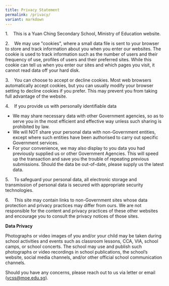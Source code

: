 ```yaml
---
title: Privacy Statement
permalink: /privacy/
variant: markdown
---
```

1.    This is a Yuan Ching Secondary School, Ministry of Education website.

2.    We may use "cookies", where a small data file is sent to your browser to store and track information about you when you enter our websites. The cookie is used to track information such as the number of users and their frequency of use, profiles of users and their preferred sites. While this cookie can tell us when you enter our sites and which pages you visit, it cannot read data off your hard disk.

3.    You can choose to accept or decline cookies. Most web browsers automatically accept cookies, but you can usually modify your browser setting to decline cookies if you prefer. This may prevent you from taking full advantage of the website.

4.    If you provide us with personally identifiable data

* We may share necessary data with other Government agencies, so as to serve you in the most efficient and effective way unless such sharing is prohibited by law.
* We will NOT share your personal data with non-Government entities, except where such entities have been authorised to carry out specific Government services.
* For your convenience, we may also display to you data you had previously supplied us or other Government Agencies. This will speed up the transaction and save you the trouble of repeating previous submissions. Should the data be out-of-date, please supply us the latest data.

5.    To safeguard your personal data, all electronic storage and transmission of personal data is secured with appropriate security technologies.

6.    This site may contain links to non-Government sites whose data protection and privacy practices may differ from ours. We are not responsible for the content and privacy practices of these other websites and encourage you to consult the privacy notices of those sites.

**Data Privacy**

Photographs or video images of you and/or your child may be taken during school activities and events such as classroom lessons, CCA, VIA, school camps, or school concerts. The school may use and publish such photographs or video recordings in school publications, the school’s website, social media channels, and/or other official school communication channels. 

Should you have any concerns, please reach out to us via letter or email (ycss@moe.edu.sg).